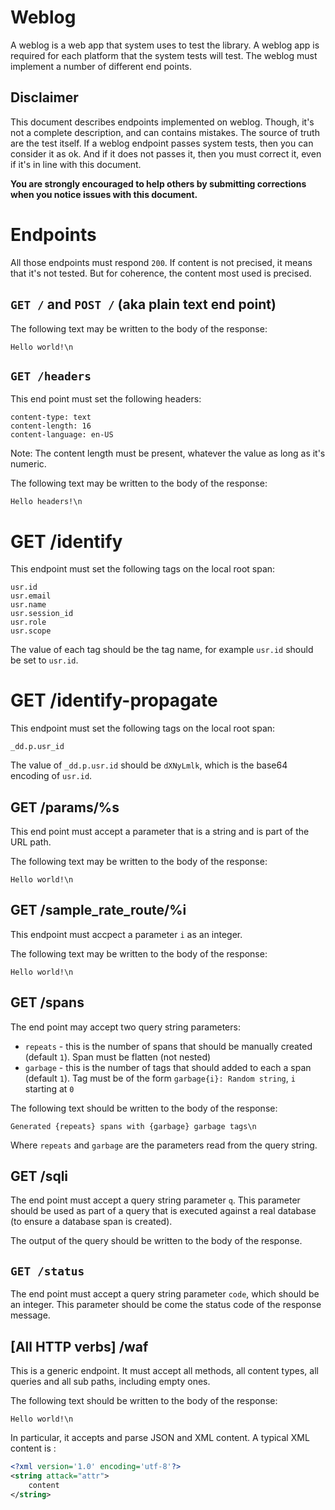 # Weblog

A weblog is a web app that system uses to test the library. A weblog app is required for each platform that the system tests will test. The weblog must implement a number of different end points.

## Disclaimer

This document describes endpoints implemented on weblog. Though, it's not a complete description, and can contains mistakes. The source of truth are the test itself. If a weblog endpoint passes system tests, then you can consider it as ok. And if it does not passes it, then you must correct it, even if it's in line with this document.

**You are strongly encouraged to help others by submitting corrections when you notice issues with this document.**

# Endpoints

All those endpoints must respond `200`. If content is not precised, it means that it's not tested. But for coherence, the content most used is precised.

## `GET /` and `POST /` (aka plain text end point)

The following text may be written to the body of the response:

```
Hello world!\n
```

## `GET /headers`

This end point must set the following headers:

```
content-type: text
content-length: 16
content-language: en-US
```

Note: The content length must be present, whatever the value as long as it's numeric.

The following text may be written to the body of the response:

```
Hello headers!\n
```

# GET /identify

This endpoint must set the following tags on the local root span:

```
usr.id
usr.email
usr.name
usr.session_id
usr.role
usr.scope
```

The value of each tag should be the tag name, for example `usr.id` should be set to `usr.id`.

# GET /identify-propagate

This endpoint must set the following tags on the local root span:

```
_dd.p.usr_id
```

The value of `_dd.p.usr.id` should be `dXNyLmlk`, which is the base64 encoding of `usr.id`.

## GET /params/%s

This end point must accept a parameter that is a string and is part of the URL path.

The following text may be written to the body of the response:

```
Hello world!\n
```

## GET /sample_rate_route/%i

This endpoint must accpect a parameter `i` as an integer.

The following text may be written to the body of the response:

```
Hello world!\n
```

## GET /spans

The end point may accept two query string parameters:

* `repeats` - this is the number of spans that should be manually created (default `1`). Span must be flatten (not nested)
* `garbage` - this is the number of tags that should added to each a span (default `1`). Tag must be of the form `garbage{i}: Random string`, `i` starting at `0`

The following text should be written to the body of the response:

```
Generated {repeats} spans with {garbage} garbage tags\n
```

Where `repeats` and `garbage` are the parameters read from the query string.

## GET /sqli

The end point must accept a query string parameter `q`. This parameter should be used as part of a query that is executed against a real database (to ensure a database span is created).

The output of the query should be written to the body of the response.

## `GET /status`

The end point must accept a query string parameter `code`, which should be an integer. This parameter should be come the status code of the response message.

## \[All HTTP verbs\] /waf

This is a generic endpoint. It must accept all methods, all content types, all queries and all sub paths, including empty ones.

The following text should be written to the body of the response:

```
Hello world!\n
```

In particular, it accepts and parse JSON and XML content. A typical XML content is :

```xml
<?xml version='1.0' encoding='utf-8'?>
<string attack="attr">
    content
</string>
```
